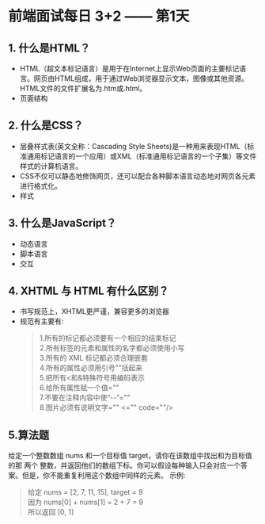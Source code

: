 # 前端面试每日 3+2 —— 第1天
## 1. 什么是HTML？
  - HTML（超文本标记语言）是用于在Internet上显示Web页面的主要标记语言。网页由HTML组成，用于通过Web浏览器显示文本，图像或其他资源。HTML文件的文件扩展名为.htm或.html。
  - 页面结构
## 2. 什么是CSS？
  - 层叠样式表(英文全称：Cascading Style Sheets)是一种用来表现HTML（标准通用标记语言的一个应用）或XML（标准通用标记语言的一个子集）等文件样式的计算机语言。
  - CSS不仅可以静态地修饰网页，还可以配合各种脚本语言动态地对网页各元素进行格式化。
  - 样式 
## 3. 什么是JavaScript？
  - 动态语言  
  - 脚本语言  
  - 交互  
## 4. XHTML 与 HTML 有什么区别？
  - 书写规范上，XHTML更严谨，兼容更多的浏览器  
  - 规范有主要有:
    > 1.所有的标记都必须要有一个相应的结束标记  
      2.所有标签的元素和属性的名字都必须使用小写  
      3.所有的 XML 标记都必须合理嵌套  
      4.所有的属性必须用引号""括起来  
      5.把所有<和&特殊符号用编码表示  
      6.给所有属性赋一个值=""  
      7.不要在注释内容中使“--”=""  
      8.图片必须有说明文字="" <="" code=""/>     
    
## 5.算法题
 给定一个整数数组 nums 和一个目标值 target，请你在该数组中找出和为目标值的那 两个 整数，并返回他们的数组下标。你可以假设每种输入只会对应一个答案。但是，你不能重复利用这个数组中同样的元素。
  示例:
  > 给定 nums = [2, 7, 11, 15], target = 9  
  > 因为 nums[0] + nums[1] = 2 + 7 = 9  
  > 所以返回 [0, 1]  